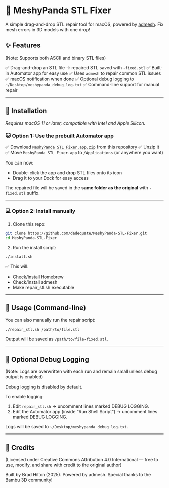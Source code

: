 # 🐼 MeshyPanda STL Fixer

A simple drag-and-drop STL repair tool for macOS, powered by [admesh](https://github.com/admesh/admesh).
Fix mesh errors in 3D models with one drop!

## ✨ Features

(Note: Supports both ASCII and binary STL files)

✅ Drag-and-drop an STL file → repaired STL saved with `-fixed.stl`
✅ Built-in Automator app for easy use
✅ Uses `admesh` to repair common STL issues
✅ macOS notification when done
✅ Optional debug logging to `~/Desktop/meshypanda_debug_log.txt`
✅ Command-line support for manual repair

---

## 🔧 Installation

*Requires macOS 11 or later; compatible with Intel and Apple Silicon.*

### 🐱 **Option 1: Use the prebuilt Automator app**

✅ Download [`MeshyPanda STL Fixer.app.zip`](./MeshyPanda-STL-Fixer.app.zip) from this repository
✅ Unzip it
✅ Move `MeshyPanda STL Fixer.app` to `/Applications` (or anywhere you want)

You can now:

* Double-click the app and drop STL files onto its icon
* Drag it to your Dock for easy access

The repaired file will be saved in the **same folder as the original** with `-fixed.stl` suffix.

---

### 💻 **Option 2: Install manually**

1. Clone this repo:

```bash
git clone https://github.com/dadequate/MeshyPanda-STL-Fixer.git
cd MeshyPanda-STL-Fixer
```

2. Run the install script:

```bash
./install.sh
```

✅ This will:

* Check/install Homebrew
* Check/install admesh
* Make repair\_stl.sh executable

---

## 🚀 Usage (Command-line)

You can also manually run the repair script:

```bash
./repair_stl.sh /path/to/file.stl
```

Output will be saved as `/path/to/file-fixed.stl`.

---

## 🐼 Optional Debug Logging

(Note: Logs are overwritten with each run and remain small unless debug output is enabled)

Debug logging is disabled by default.

To enable logging:

1. Edit `repair_stl.sh` → uncomment lines marked DEBUG LOGGING.
2. Edit the Automator app (inside “Run Shell Script”) → uncomment lines marked DEBUG LOGGING.

Logs will be saved to `~/Desktop/meshypanda_debug_log.txt`.

---

## 📝 Credits

(Licensed under Creative Commons Attribution 4.0 International — free to use, modify, and share with credit to the original author)

Built by Brad Hilton (2025).
Powered by admesh.
Special thanks to the Bambu 3D community!
